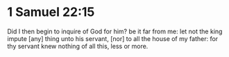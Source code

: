 # 1 Samuel 22:15

Did I then begin to inquire of God for him? be it far from me: let not the king impute [any] thing unto his servant, [nor] to all the house of my father: for thy servant knew nothing of all this, less or more.
